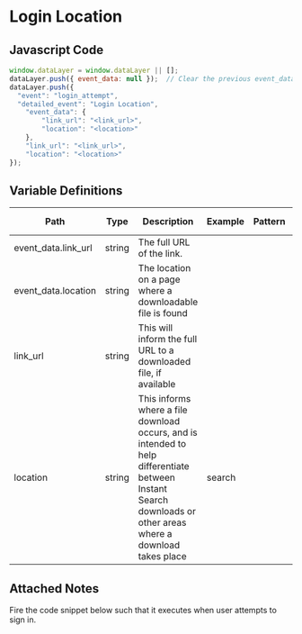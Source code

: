# Login Location

### 

## Javascript Code
```js
window.dataLayer = window.dataLayer || [];
dataLayer.push({ event_data: null });  // Clear the previous event_data object.
dataLayer.push({
  "event": "login_attempt",
  "detailed_event": "Login Location",
    "event_data": {
        "link_url": "<link_url>",
        "location": "<location>"
    },
    "link_url": "<link_url>",
    "location": "<location>"
});
```

## Variable Definitions

|Path|Type|Description|Example|Pattern|Min Length|Max Length|Minimum|Maximum|Multiple Of|
| --- | --- | --- | --- | --- | --- | --- | --- | --- | --- |
|event_data.link_url|string|The full URL of the link.||||||||
|event_data.location|string|The location on a page where a downloadable file is found||||||||
|link_url|string|This will inform the full URL to a downloaded file, if available||||||||
|location|string|This informs where a file download occurs, and is intended to help differentiate between Instant Search downloads or other areas where a download takes place|search|||||||

## Attached Notes

<p><span data-sheets-value="{&quot;1&quot;:2,&quot;2&quot;:&quot;Fire the code snippet below such that it executes when user attempts to sign in.&quot;}" data-sheets-userformat="{&quot;2&quot;:14849,&quot;3&quot;:{&quot;1&quot;:0},&quot;12&quot;:0,&quot;14&quot;:{&quot;1&quot;:2,&quot;2&quot;:0},&quot;15&quot;:&quot;Arial&quot;,&quot;16&quot;:11}">Fire the code snippet below such that it executes when user attempts to sign in.</span></p>
<p><span data-sheets-value="{&quot;1&quot;:2,&quot;2&quot;:&quot;Fire the code snippet below such that it executes when user attempts to sign in.&quot;}" data-sheets-userformat="{&quot;2&quot;:14849,&quot;3&quot;:{&quot;1&quot;:0},&quot;12&quot;:0,&quot;14&quot;:{&quot;1&quot;:2,&quot;2&quot;:0},&quot;15&quot;:&quot;Arial&quot;,&quot;16&quot;:11}"><img title="User Signed In" src="https://github.com/searchdiscovery/client-fti-ga4-dl-spec/blob/main/images/User%20Signed%20In.png?raw=true" alt="" /></span></p>
